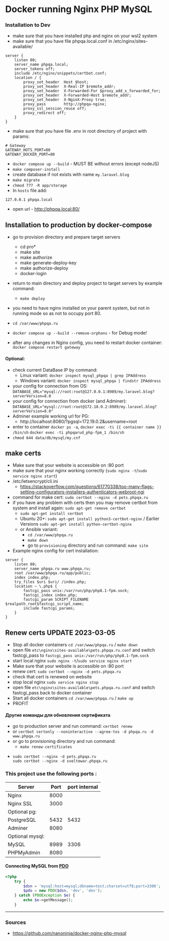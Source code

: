 # Docker running Nginx PHP MySQL

### Installation to Dev
- make sure that you have installed php and nginx on your wsl2 system
- make sure that you have file phpqa.local.conf in /etc/nginx/sites-available/
```
server {
    listen 80;
    server_name phpqa.local;
    server_tokens off;
    include /etc/nginx/snippets/certbot.conf;
    location / {
        proxy_set_header  Host $host;
        proxy_set_header  X-Real-IP $remote_addr;
        proxy_set_header  X-Forwarded-For $proxy_add_x_forwarded_for;
        proxy_set_header  X-Forwarded-Host $remote_addr;
        proxy_set_header  X-NginX-Proxy true;
        proxy_pass        http://phpqa-nginx;
        proxy_ssl_session_reuse off;
        proxy_redirect off;
    }
}
```
- make sure that you have file .env in root directory of project with params:

```
# Gateway
GATEWAY_HOTS_PORT=80
GATEWAY_DOCKER_PORT=80
```

- `docker compose up --build` - MUST BE without errors (except nodeJS)
- `make composer-install`
- create database if not exists with name `my.laravel.blog`
- `make migrate`
- `chmod 777 -R app/storage`
- In `hosts` file add:

```
127.0.0.1 phpqa.local
```

- open url - http://phpqa.local:80/

## Installation to production by docker-compose

- go to provision directory and prepare target servers
    - cd pro*
    - make site
    - make authorize
    - make generate-deploy-key
    - make authorize-deploy
    - docker-login
- return to main directory and deploy project to target servers by example command:
    - `make deploy`

- you need to have nginx installed on your parent system, but not in running mode so as not to occupy port 80.
- `cd /var/www/phpqa.ru`
- `docker compose up --build --remove-orphans` - for Debug mode!
- after any changes in Nginx config, you need to restart docker container: `docker compose restart gateway`

#### Optional:

- check current DataBase IP by command:
    - Linux variant: `docker inspect mysql_phpqa | grep IPAddress`
    - Windows variant: `docker inspect mysql_phpqa | findstr IPAddress`
- your config for connection from OS: `DATABASE_URL="mysql://root:root@127.0.0.1:8989/my.laravel.blog?serverVersion=8.0`
- your config for connection from docker (and
  Adminer): `DATABASE_URL="mysql://root:root@172.18.0.2:8989/my.laravel.blog?serverVersion=8.0"`
- Adminer example working url for PG:
    - http://localhost:8080/?pgsql=172.19.0.2&username=root
- enter to container `docker ps -a`,
  `docker exec -ti {{ container name }} /bin/sh`
  `docker exec -ti phpqarud_php-fpm_1 /bin/sh`
- `chmod 644 data/db/mysql/my.cnf`

## make certs

- Make sure that your website is accessible on :80 port
- make sure that your nginx working correctly (`sudo nginx -t`/`sudo service nginx start`)
- /etc/letsencrypt/cli.ini
    - https://stackoverflow.com/questions/61770338/too-many-flags-setting-configurators-installers-authenticators-webroot-ngi
- command for make cert: `sudo certbot --nginx -d pets.phpqa.ru`
- if you have any problem with certs then you may remove certbot from system and install again:
  `sudo apt-get remove certbot`
    - `sudo apt-get install certbot`
    - Ubuntu 20+: `sudo apt-get install python3-certbot-nginx` / Earlier
      Versions `sudo apt-get install python-certbot-nginx`
    - or Ansible variant:
        - `cd /var/www/phpqa.ru`
        - `make down`
        - go to `provisioning` directory and run command: `make site`
- Example nginx config for cert installation:

```
server {
    listen 80;
    server_name phpqa.ru www.phpqa.ru;
    root /var/www/phpqa.ru/app/public;
    index index.php;
    try_files $uri $uri/ /index.php;
    location ~ \.php$ {
        fastcgi_pass unix:/var/run/php/php8.1-fpm.sock;
        fastcgi_index index.php;
        fastcgi_param SCRIPT_FILENAME $realpath_root$fastcgi_script_name;
        include fastcgi_params;
    }
}
```

## Renew certs UPDATE 2023-03-05

- Stop all docker containers `cd /var/www/phpqa.ru` / `make down`
- open file `etc\nginx\sites-available\pets.phpqa.ru.conf` and switch fastcgi_pass
  to `fastcgi_pass unix:/var/run/php/php8.1-fpm.sock`
- start local nginx `sudo nginx -t`/`sudo service nginx start`
- Make sure that your website is accessible on :80 port
- renew cert: `sudo certbot --nginx -d pets.phpqa.ru`
- check that cert is renewed on website
- stop local nginx `sudo service nginx stop`
- open file `etc\nginx\sites-available\pets.phpqa.ru.conf` and switch fastcgi_pass back to docker container
- Start all docker containers `cd /var/www/phpqa.ru` / `make up`
- PROFIT

#### Другие команды для обновления сертификата

- go to production server and run command: `certbot renew`
- or `certbot certonly --noninteractive --agree-tos -d phpqa.ru -d www.phpqa.ru`
- or go to provisioning directory and run command:
  - `make renew-certificates`
- ```
  sudo certbot --nginx -d pets.phpqa.ru
  sudo certbot --nginx -d sveltewar.phpqa.ru
  ```

### This project use the following ports :

| Server          | Port | port internal |
|-----------------|------|---------------|
| Nginx           | 8000 |               |
| Nginx SSL       | 3000 |               |
| Optional pg:    |      |               |
| PostgreSQL      | 5432 |   5432        |
| Adminer         | 8080 |               |
| Optional mysql: |      |               |
| MySQL           | 8989 |  3306         |
| PHPMyAdmin      | 8080 |               |

#### Connecting MySQL from [PDO](http://php.net/manual/en/book.pdo.php)

```php
<?php
    try {
        $dsn = 'mysql:host=mysql;dbname=test;charset=utf8;port=3306';
        $pdo = new PDO($dsn, 'dev', 'dev');
    } catch (PDOException $e) {
        echo $e->getMessage();
    }
```

___

### Sources

- https://github.com/nanoninja/docker-nginx-php-mysql
